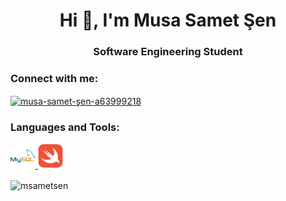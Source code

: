<h1 align="center">Hi 👋, I'm Musa Samet Şen</h1>
<h3 align="center">Software Engineering Student</h3>

<h3 align="left">Connect with me:</h3>
<p align="left">
<a href="https://linkedin.com/in/musa-samet-şen-a63999218" target="blank"><img align="center" src="https://raw.githubusercontent.com/rahuldkjain/github-profile-readme-generator/master/src/images/icons/Social/linked-in-alt.svg" alt="musa-samet-şen-a63999218" height="30" width="40" /></a>
</p>

<h3 align="left">Languages and Tools:</h3>
<p align="left"> <a href="https://www.mysql.com/" target="_blank" rel="noreferrer"> <img src="https://raw.githubusercontent.com/devicons/devicon/master/icons/mysql/mysql-original-wordmark.svg" alt="mysql" width="40" height="40"/> </a> <a href="https://developer.apple.com/swift/" target="_blank" rel="noreferrer"> <img src="https://raw.githubusercontent.com/devicons/devicon/master/icons/swift/swift-original.svg" alt="swift" width="40" height="40"/> </a> </p>

<p><img align="center" src="https://github-readme-stats.vercel.app/api/top-langs?username=msametsen&show_icons=true&locale=en&layout=compact" alt="msametsen" /></p>
